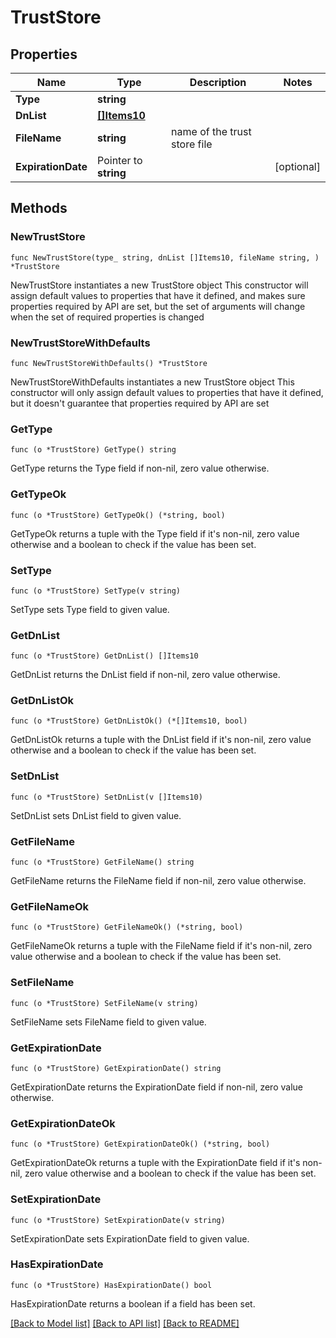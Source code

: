 # TrustStore

## Properties

Name | Type | Description | Notes
------------ | ------------- | ------------- | -------------
**Type** | **string** |  | 
**DnList** | [**[]Items10**](Items10.md) |  | 
**FileName** | **string** | name of the trust store file | 
**ExpirationDate** | Pointer to **string** |  | [optional] 

## Methods

### NewTrustStore

`func NewTrustStore(type_ string, dnList []Items10, fileName string, ) *TrustStore`

NewTrustStore instantiates a new TrustStore object
This constructor will assign default values to properties that have it defined,
and makes sure properties required by API are set, but the set of arguments
will change when the set of required properties is changed

### NewTrustStoreWithDefaults

`func NewTrustStoreWithDefaults() *TrustStore`

NewTrustStoreWithDefaults instantiates a new TrustStore object
This constructor will only assign default values to properties that have it defined,
but it doesn't guarantee that properties required by API are set

### GetType

`func (o *TrustStore) GetType() string`

GetType returns the Type field if non-nil, zero value otherwise.

### GetTypeOk

`func (o *TrustStore) GetTypeOk() (*string, bool)`

GetTypeOk returns a tuple with the Type field if it's non-nil, zero value otherwise
and a boolean to check if the value has been set.

### SetType

`func (o *TrustStore) SetType(v string)`

SetType sets Type field to given value.


### GetDnList

`func (o *TrustStore) GetDnList() []Items10`

GetDnList returns the DnList field if non-nil, zero value otherwise.

### GetDnListOk

`func (o *TrustStore) GetDnListOk() (*[]Items10, bool)`

GetDnListOk returns a tuple with the DnList field if it's non-nil, zero value otherwise
and a boolean to check if the value has been set.

### SetDnList

`func (o *TrustStore) SetDnList(v []Items10)`

SetDnList sets DnList field to given value.


### GetFileName

`func (o *TrustStore) GetFileName() string`

GetFileName returns the FileName field if non-nil, zero value otherwise.

### GetFileNameOk

`func (o *TrustStore) GetFileNameOk() (*string, bool)`

GetFileNameOk returns a tuple with the FileName field if it's non-nil, zero value otherwise
and a boolean to check if the value has been set.

### SetFileName

`func (o *TrustStore) SetFileName(v string)`

SetFileName sets FileName field to given value.


### GetExpirationDate

`func (o *TrustStore) GetExpirationDate() string`

GetExpirationDate returns the ExpirationDate field if non-nil, zero value otherwise.

### GetExpirationDateOk

`func (o *TrustStore) GetExpirationDateOk() (*string, bool)`

GetExpirationDateOk returns a tuple with the ExpirationDate field if it's non-nil, zero value otherwise
and a boolean to check if the value has been set.

### SetExpirationDate

`func (o *TrustStore) SetExpirationDate(v string)`

SetExpirationDate sets ExpirationDate field to given value.

### HasExpirationDate

`func (o *TrustStore) HasExpirationDate() bool`

HasExpirationDate returns a boolean if a field has been set.


[[Back to Model list]](../README.md#documentation-for-models) [[Back to API list]](../README.md#documentation-for-api-endpoints) [[Back to README]](../README.md)


